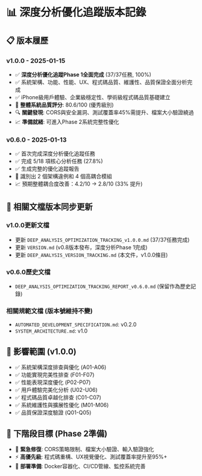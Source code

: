 # 📊 深度分析優化追蹤版本記錄

## 📋 版本履歷

### v1.0.0 - 2025-01-15
- ✅ **深度分析優化追蹤Phase 1全面完成** (37/37任務, 100%)
- ✅ 系統架構、功能、性能、UX、程式碼品質、維護性、品質保證全面分析完成
- ✅ iPhone級用戶體驗、企業級穩定性、學術級程式碼品質基礎建立
- 🎯 **整體系統品質評分**: 80.6/100 (優秀級別)
- 🔍 **關鍵發現**: CORS與安全漏洞、測試覆蓋率45%需提升、檔案大小驗證繞過
- 📈 **準備就緒**: 可進入Phase 2系統完整性優化

### v0.6.0 - 2025-01-13
- ✅ 首次完成深度分析優化追蹤任務
- ✅ 完成 5/18 項核心分析任務 (27.8%)
- ✅ 生成完整的優化追蹤報告
- 🎯 識別出 2 個架構違例和 4 個高耦合模組
- 📈 預期整體耦合度改善：4.2/10 → 2.8/10 (33% 提升)

## 🔄 相關文檔版本同步更新

### v1.0.0更新文檔
- 更新 `DEEP_ANALYSIS_OPTIMIZATION_TRACKING_v1.0.0.md` (37/37任務完成)
- 更新 `VERSION.md` (v0.8版本發布，深度分析Phase 1完成)
- 更新 `DEEP_ANALYSIS_VERSION_TRACKING.md` (本文件，v1.0.0條目)

### v0.6.0歷史文檔
- `DEEP_ANALYSIS_OPTIMIZATION_TRACKING_REPORT_v0.6.0.md` (保留作為歷史記錄)

### 相關規範文檔 (版本號維持不變)
- `AUTOMATED_DEVELOPMENT_SPECIFICATION.md`: v0.2.0
- `SYSTEM_ARCHITECTURE.md`: v1.0

## 📁 影響範圍 (v1.0.0)
- ✅ 系統架構深度排查與優化 (A01-A06)
- ✅ 功能實現完美性排查 (F01-F07)
- ✅ 性能表現深度優化 (P02-P07)
- ✅ 用戶體驗完美化分析 (U02-U06)
- ✅ 程式碼品質卓越化排查 (C01-C07)
- ✅ 系統維護性與擴展性優化 (M01-M06)
- ✅ 品質保證深度驗證 (Q01-Q05)

## 🎯 下階段目標 (Phase 2準備)
- 🚨 **緊急修復**: CORS策略限制、檔案大小驗證、輸入驗證強化
- ⚡ **高優先級**: 程式碼重構、UX視覺優化、測試覆蓋率提升至95%+
- 🔧 **部署準備**: Docker容器化、CI/CD管線、監控系統完善